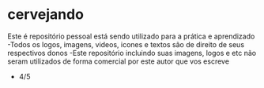# cervejando
Este é repositório pessoal está sendo utilizado para a prática e aprendizado
-Todos os logos, imagens, videos, icones e textos são de direito de seus respectivos donos
-Este repositório incluindo suas imagens, logos e etc não seram utilizados de forma comercial por este autor que vos escreve

- 4/5
